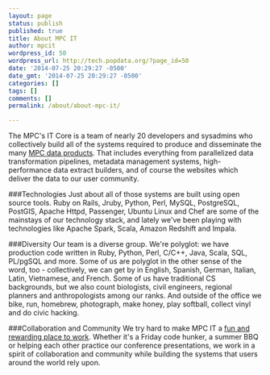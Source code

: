 ```yaml
---
layout: page
status: publish
published: true
title: About MPC IT
author: mpcit
wordpress_id: 50
wordpress_url: http://tech.popdata.org/?page_id=50
date: '2014-07-25 20:29:27 -0500'
date_gmt: '2014-07-25 20:29:27 -0500'
categories: []
tags: []
comments: []
permalink: /about/about-mpc-it/

---
```

The MPC's IT Core is a team of nearly 20 developers and sysadmins who collectively build all of the systems required to produce and disseminate the many <a title="Data Products" href="/about/data-products/">MPC data products</a>.  That includes everything from parallelized data transformation pipelines, metadata management systems, high-performance data extract builders, and of course the websites which deliver the data to our user community.

###Technologies
Just about all of those systems are built using open source tools.  Ruby on Rails, Jruby, Python, Perl, MySQL, PostgreSQL, PostGIS, Apache Httpd, Passenger, Ubuntu Linux and Chef are some of the mainstays of our technology stack, and lately we've been playing with technologies like Apache Spark, Scala, Amazon Redshift and Impala.

###Diversity
Our team is a diverse group.  We're polyglot: we have production code written in Ruby, Python, Perl, C/C++, Java, Scala, SQL, PL/pgSQL and more.  Some of us are polyglot in the other sense of the word, too - collectively, we can get by in English, Spanish, German, Italian, Latin, Vietnamese, and French. Some of us have traditional CS backgrounds, but we also count biologists, civil engineers, regional planners and anthropologists among our ranks.  And outside of the office we bike, run, homebrew, photograph, make honey, play softball, collect vinyl and do civic hacking.

###Collaboration and Community
We try hard to make MPC IT a <a title="Working @ MPC" href="/about/working-mpc/">fun and rewarding place to work</a>.  Whether it's a Friday code hunker, a summer BBQ or helping each other practice our conference presentations, we work in a spirit of collaboration and community while building the systems that users around the world rely upon.

